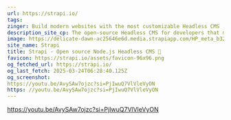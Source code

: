 ```yaml
---
url: https://strapi.io/
tags: 
zinger: Build modern websites with the most customizable Headless CMS
description_site_cp: The open-source Headless CMS for developers that makes API creation easy, and supports your favorite frameworks. Customize and host your projects in the cloud or on your own servers.
image: https://delicate-dawn-ac25646e6d.media.strapiapp.com/HP_meta_b32f546a40.png
site_name: Strapi
title: Strapi - Open source Node.js Headless CMS 🚀
favicon: https://strapi.io/assets/favicon-96x96.png
og_fetched_url: https://strapi.io/
og_last_fetch: 2025-03-24T06:28:40.125Z
og_screenshot: 
https://youtu.be/AvySAw7ojzc?si=PjIwuQ7VlVleVyON
https: //youtu.be/AvySAw7ojzc?si=PjIwuQ7VlVleVyON
---
```


https://youtu.be/AvySAw7ojzc?si=PjIwuQ7VlVleVyON